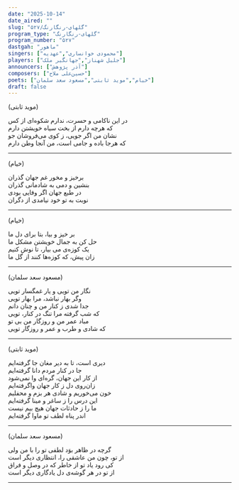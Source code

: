 ```yaml
---
date: "2025-10-14"
date_aired: ""
slug: "گلهای-رنگارنگ/۵۲۷"
program_type: "گلهای-رنگارنگ"
program_number: "۵۲۷"
dastgah: "ماهور"
singers: ["محمودی خوانساری","عهدیه"]
players: ["جلیل شهناز","جهانگیر ملک"]
announcers: ["آذر پژوهش"]
composers: ["حسین‌علی ملاح"]
poets: ["خیام","موید ثابتی","مسعود سعد سلمان"] 
draft: false
---
```


(موید ثابتی)

در این ناکامی و حسرت، ندارم شکوه‌ای از کس  
که هرچه دارم از بخت سیاه خویشتن دارم  
نشان من اگر جویی، ز کوی می‌فروشان جو  
که هرجا باده و جامی است، من آنجا وطن دارم  

---

(خیام)

برخیز و مخور غم جهان گذران  
بنشین و دمی به شادمانی گذران  
در طبع جهان اگر وفایی بودی  
نوبت به تو خود نیامدی از دگران  

---

(خیام)

بر خیز و بیا، بتا برای دل ما  
حل کن به جمال خویشتن مشکل ما  
یک کوزه‌ی می بیار، تا نوش کنیم  
زان پیش، که کوزه‌ها کنند از گل ما  

---

(مسعود سعد سلمان)

نگار من تویی و یار غمگسار تویی  
وگر بهار نباشد، مرا بهار تویی  
جدا شدی ز کنار من و چنان دانم  
که شب گرفته مرا تنگ در کنار، تویی  
مباد عمر من و روزگار من بی تو  
که شادی و طرب و عمر و روزگار تویی  

---

(موید ثابتی)

دیری است، تا به دیر مغان جا گرفته‌ایم  
جا در کنار مردم دانا گرفته‌ایم  
از کار این جهان، گره‌ای وا نمی‌شود  
زان‌روی دل ز کار جهان واگرفته‌ایم  
خون می‌خوریم و شادی هر بزم و محفلیم  
این درس را ز ساغر و مینا گرفته‌ایم  
ما را ز حادثات جهان هیچ بیم نیست  
اندر پناه لطف تو ماوا گرفته‌ایم  

---

(مسعود سعد سلمان)

گرچه در ظاهر بوَد لطفی تو را با من ولی  
از تو، چون من عاشقی را، انتظاری دیگر است  
کی رود یاد تو از خاطر که در وصل و فراق  
از تو در هر گوشه‌ی دل یادگاری دیگر است

---